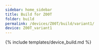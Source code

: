 ```yaml
---
sidebar: home_sidebar
title: Build for Z00T
folder: build
permalink: /devices/Z00T/build/variant1/
device: Z00T_variant1
---
```

{% include templates/device_build.md %}
